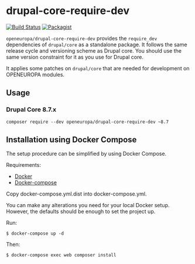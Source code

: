 # drupal-core-require-dev

[![Build Status](https://drone.fpfis.eu/api/badges/openeuropa/drupal-core-require-dev/status.svg?branch=8.7.x)](https://drone.fpfis.eu/openeuropa/drupal-core-require-dev)
[![Packagist](https://img.shields.io/packagist/v/openeuropa/drupal-core-require-dev.svg)](https://packagist.org/packages/openeuropa/drupal-core-require-dev)

``openeuropa/drupal-core-require-dev`` provides the ``require_dev`` dependencies of ``drupal/core`` as a standalone package. It follows the same release cycle and versioning scheme as Drupal core. You should use the same version constraint for it as you use for Drupal core.

It applies some patches on ``drupal/core`` that are needed for development on OPENEUROPA modules.

## Usage

### Drupal Core 8.7.x

``composer require --dev openeuropa/drupal-core-require-dev ~8.7``

## Installation using Docker Compose

The setup procedure can be simplified by using Docker Compose.

Requirements:

- [Docker](https://www.docker.com/get-docker)
- [Docker-compose](https://docs.docker.com/compose/)

Copy docker-compose.yml.dist into docker-compose.yml.

You can make any alterations you need for your local Docker setup. However, the defaults should be enough to set the project up.

Run:

```
$ docker-compose up -d
```

Then:

```
$ docker-compose exec web composer install
```
